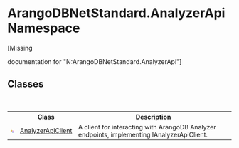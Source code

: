 # ArangoDBNetStandard.AnalyzerApi Namespace
 

\[Missing <summary> documentation for "N:ArangoDBNetStandard.AnalyzerApi"\]


## Classes
&nbsp;<table><tr><th></th><th>Class</th><th>Description</th></tr><tr><td>![Public class](media/pubclass.gif "Public class")</td><td><a href="fe268bc6-745d-8618-0cbb-dc42b03b94a1">AnalyzerApiClient</a></td><td>
A client for interacting with ArangoDB Analyzer endpoints, implementing IAnalyzerApiClient.</td></tr></table>&nbsp;
